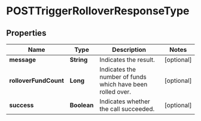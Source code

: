 

# POSTTriggerRolloverResponseType


## Properties

| Name | Type | Description | Notes |
|------------ | ------------- | ------------- | -------------|
|**message** | **String** | Indicates the result. |  [optional] |
|**rolloverFundCount** | **Long** | Indicates the number of funds which have been rolled over. |  [optional] |
|**success** | **Boolean** | Indicates whether the call succeeded. |  [optional] |




